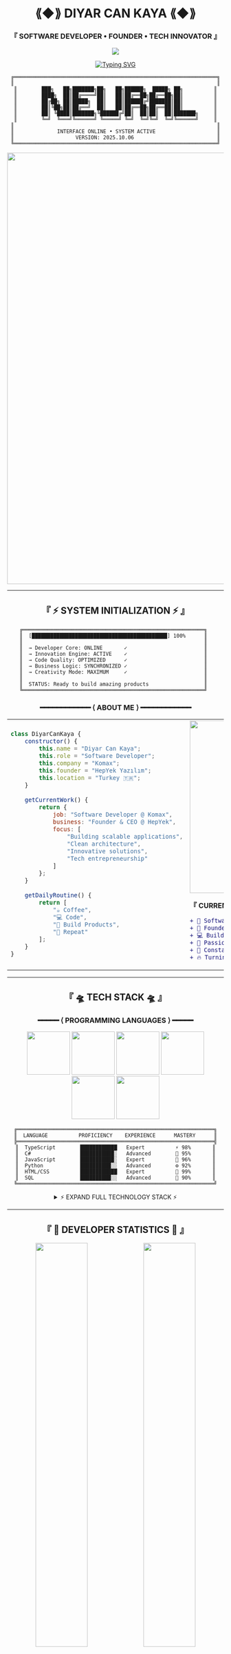 <div align="center">

# ⟪◆⟫ DIYAR CAN KAYA ⟪◆⟫

### 『 SOFTWARE DEVELOPER • FOUNDER • TECH INNOVATOR 』

<img src="https://capsule-render.vercel.app/api?type=waving&color=0:00ff87,50:60efff,100:b967ff&height=200&section=header&text=DEVELOPER%20INTERFACE%20v3.14&fontSize=40&fontColor=fff&animation=twinkling&fontAlignY=35"/>

[![Typing SVG](https://readme-typing-svg.herokuapp.com?font=Fira+Code&weight=600&size=28&duration=3000&pause=1000&color=00FF87&center=true&vCenter=true&multiline=false&repeat=true&width=1000&height=100&lines=⚡+SOFTWARE+DEVELOPER+%40+KOMAX;🚀+FOUNDER+%40+HEPYEK;💻+BUILDING+INNOVATIVE+SOLUTIONS;🌟+TRANSFORMING+IDEAS+INTO+REALITY)](https://git.io/typing-svg)

```
╔══════════════════════════════════════════════════════════════════╗
║                                                                  ║
║        ███╗   ██╗███████╗██╗   ██╗██████╗  █████╗ ██╗          ║
║        ████╗  ██║██╔════╝██║   ██║██╔══██╗██╔══██╗██║          ║
║        ██╔██╗ ██║█████╗  ██║   ██║██████╔╝███████║██║          ║
║        ██║╚██╗██║██╔══╝  ██║   ██║██╔══██╗██╔══██║██║          ║
║        ██║ ╚████║███████╗╚██████╔╝██║  ██║██║  ██║███████╗     ║
║        ╚═╝  ╚═══╝╚══════╝ ╚═════╝ ╚═╝  ╚═╝╚═╝  ╚═╝╚══════╝     ║
║                                                                  ║
║              INTERFACE ONLINE • SYSTEM ACTIVE                    ║
║                    VERSION: 2025.10.06                           ║
╚══════════════════════════════════════════════════════════════════╝
```

<img src="https://user-images.githubusercontent.com/74038190/212284100-561aa473-3905-4a80-b561-0d28506553ee.gif" width="1000">

</div>

---

<div align="center">

## 『 ⚡ SYSTEM INITIALIZATION ⚡ 』

</div>

```ascii
    ╔═══════════════════════════════════════════════════════════╗
    ║  [████████████████████████████████████████████] 100%      ║
    ║                                                           ║
    ║  → Developer Core: ONLINE       ✓                         ║
    ║  → Innovation Engine: ACTIVE    ✓                         ║
    ║  → Code Quality: OPTIMIZED      ✓                         ║
    ║  → Business Logic: SYNCHRONIZED ✓                         ║
    ║  → Creativity Mode: MAXIMUM     ✓                         ║
    ║                                                           ║
    ║  STATUS: Ready to build amazing products                  ║
    ╚═══════════════════════════════════════════════════════════╝
```

<div align="center">

### ━━━━━━━━━━━━ ⟨ ABOUT ME ⟩ ━━━━━━━━━━━━

</div>

<table align="center">
<tr>
<td width="50%">

```javascript
class DiyarCanKaya {
    constructor() {
        this.name = "Diyar Can Kaya";
        this.role = "Software Developer";
        this.company = "Komax";
        this.founder = "HepYek Yazılım";
        this.location = "Turkey 🇹🇷";
    }
    
    getCurrentWork() {
        return {
            job: "Software Developer @ Komax",
            business: "Founder & CEO @ HepYek",
            focus: [
                "Building scalable applications",
                "Clean architecture",
                "Innovative solutions",
                "Tech entrepreneurship"
            ]
        };
    }
    
    getDailyRoutine() {
        return [
            "☕ Coffee",
            "💻 Code", 
            "🚀 Build Products",
            "🔄 Repeat"
        ];
    }
}
```

</td>
<td width="50%">

<img src="https://user-images.githubusercontent.com/74038190/229223263-cf2e4b07-2615-4f87-9c38-e37600f8381a.gif" width="400">

**『 CURRENT STATUS 』**

```diff
+ 💼 Software Developer @ Komax
+ 🚀 Founder @ HepYek Yazılım
+ 💻 Building innovative tech solutions
+ 🎯 Passionate about clean code
+ 🌱 Constantly learning & evolving
+ 🔥 Turning ideas into reality
```

</td>
</tr>
</table>

---

<div align="center">

## 『 🛸 TECH STACK 🛸 』

### ━━━━━ ⟨ PROGRAMMING LANGUAGES ⟩ ━━━━━

<img src="https://user-images.githubusercontent.com/74038190/212257472-08e52665-c503-4bd9-aa20-f5a4dae769b5.gif" width="100">
<img src="https://user-images.githubusercontent.com/74038190/212257468-1e9a91f1-b626-4baa-b15d-5c385dfa7ed2.gif" width="100">
<img src="https://user-images.githubusercontent.com/74038190/212257465-7ce8d493-cac5-494e-982a-5a9deb852c4b.gif" width="100">
<img src="https://user-images.githubusercontent.com/74038190/212257460-738ff738-247f-4445-a718-cdd0ca76e2db.gif" width="100">
<img src="https://user-images.githubusercontent.com/74038190/212257467-871d32b7-e401-42e8-a166-fcfd7baa4c6b.gif" width="100">
<img src="https://user-images.githubusercontent.com/74038190/212280805-9bcb336b-8c55-46a8-abf8-ff286ab55472.gif" width="100">

```
╔════════════════════════════════════════════════════════════════╗
║  LANGUAGE          PROFICIENCY    EXPERIENCE      MASTERY      ║
╠════════════════════════════════════════════════════════════════╣
║  TypeScript        ████████████   Expert          ⚡ 98%       ║
║  C#                ███████████░   Advanced        🧬 95%       ║
║  JavaScript        ███████████░   Expert          🔮 96%       ║
║  Python            ██████████░░   Advanced        ⚙️ 92%       ║
║  HTML/CSS          ████████████   Expert          💫 99%       ║
║  SQL               ██████████░░   Advanced        🌌 90%       ║
╚════════════════════════════════════════════════════════════════╝
```

<details>
<summary>⚡ EXPAND FULL TECHNOLOGY STACK ⚡</summary>

<br>

### 『 FRAMEWORKS & LIBRARIES 』

![React](https://img.shields.io/badge/React-000000?style=for-the-badge&logo=react&logoColor=61DAFB&labelColor=000000)
![Next.js](https://img.shields.io/badge/Next.js-000000?style=for-the-badge&logo=next.js&logoColor=white&labelColor=000000)
![.NET](https://img.shields.io/badge/.NET-000000?style=for-the-badge&logo=.net&logoColor=512BD4&labelColor=000000)
![Node.js](https://img.shields.io/badge/Node.js-000000?style=for-the-badge&logo=node.js&logoColor=339933&labelColor=000000)
![Express](https://img.shields.io/badge/Express-000000?style=for-the-badge&logo=express&logoColor=white&labelColor=000000)
![TailwindCSS](https://img.shields.io/badge/Tailwind-000000?style=for-the-badge&logo=tailwindcss&logoColor=06B6D4&labelColor=000000)

### 『 DATABASES & STORAGE 』

![PostgreSQL](https://img.shields.io/badge/PostgreSQL-000000?style=for-the-badge&logo=postgresql&logoColor=4169E1&labelColor=000000)
![MongoDB](https://img.shields.io/badge/MongoDB-000000?style=for-the-badge&logo=mongodb&logoColor=47A248&labelColor=000000)
![MySQL](https://img.shields.io/badge/MySQL-000000?style=for-the-badge&logo=mysql&logoColor=4479A1&labelColor=000000)
![Redis](https://img.shields.io/badge/Redis-000000?style=for-the-badge&logo=redis&logoColor=DC382D&labelColor=000000)
![Firebase](https://img.shields.io/badge/Firebase-000000?style=for-the-badge&logo=firebase&logoColor=FFCA28&labelColor=000000)

### 『 TOOLS & PLATFORMS 』

![Docker](https://img.shields.io/badge/Docker-000000?style=for-the-badge&logo=docker&logoColor=2496ED&labelColor=000000)
![Git](https://img.shields.io/badge/Git-000000?style=for-the-badge&logo=git&logoColor=F05032&labelColor=000000)
![GitHub](https://img.shields.io/badge/GitHub-000000?style=for-the-badge&logo=github&logoColor=white&labelColor=000000)
![Azure](https://img.shields.io/badge/Azure-000000?style=for-the-badge&logo=microsoftazure&logoColor=0078D4&labelColor=000000)
![VS Code](https://img.shields.io/badge/VS_Code-000000?style=for-the-badge&logo=visualstudiocode&logoColor=007ACC&labelColor=000000)
![Postman](https://img.shields.io/badge/Postman-000000?style=for-the-badge&logo=postman&logoColor=FF6C37&labelColor=000000)

</details>

</div>

---

<div align="center">

## 『 📡 DEVELOPER STATISTICS 📡 』

<img src="https://github-readme-streak-stats.herokuapp.com/?user=diyarkaya489&theme=tokyonight&hide_border=true&background=0D1117&stroke=00FFFF&ring=B967FF&fire=00FF87&currStreakLabel=00FFFF" width="49%"/>
<img src="https://github-readme-stats.vercel.app/api?username=diyarkaya489&show_icons=true&theme=tokyonight&hide_border=true&bg_color=0D1117&title_color=00FFFF&icon_color=B967FF&text_color=00FF87" width="49%"/>

<img src="https://github-readme-stats.vercel.app/api/top-langs/?username=diyarkaya489&layout=compact&theme=tokyonight&hide_border=true&bg_color=0D1117&title_color=00FFFF&text_color=00FF87" width="49%"/>
<img src="https://github-readme-activity-graph.vercel.app/graph?username=diyarkaya489&theme=tokyo-night&hide_border=true&bg_color=0D1117&color=00FFFF&line=B967FF&point=00FF87" width="49%"/>

```javascript
// REAL-TIME METRICS
const developerStats = {
    position: "Software Developer @ Komax",
    company: "Founder @ HepYek Yazılım",
    experience: "Growing Daily",
    codeQuality: "Clean & Maintainable",
    innovationRate: "High",
    passion: "Maximum"
};
```

</div>

---

<div align="center">

## 『 🌌 FEATURED PROJECTS 🌌 』

</div>

<table>
<tr>
<td width="50%">

### 🚀 HEPYEK YAZILIM
```yaml
Status: ⚡ ACTIVE
Type: Software Company
Role: Founder & CEO
Impact: Delivering innovative solutions
```
**Custom software development, web applications, and digital transformation solutions**

🔗 [hepyekyazilim.com](https://www.hepyekyazilim.com)

</td>
<td width="50%">

### 💼 KOMAX PROJECTS
```yaml
Status: 🔥 IN DEVELOPMENT
Type: Enterprise Software
Role: Software Developer
Tech: C# • .NET • TypeScript
```
**Building scalable enterprise solutions with cutting-edge technologies**

</td>
</tr>
</table>

---

<div align="center">

## 『 ⚡ SYSTEM RUNTIME OUTPUT ⚡ 』

</div>

```console
┌─[developer@workspace]─[~/projects]
└──╼ $ ./start_development.sh

[2025-10-06 16:49:20] 💻 Initializing Development Environment...
[2025-10-06 16:49:21] ⚡ Loading Projects... ████████████ 100%
[2025-10-06 16:49:22] 🔧 Setting up Komax Workspace...
[2025-10-06 16:49:23] 🚀 Launching HepYek Platform...
[2025-10-06 16:49:24] ✅ All Systems Ready!

╔═══════════════════════════════════════════════════════════════╗
║                    SYSTEM STATUS: OPTIMAL                     ║
║                                                               ║
║  Developer Mode:     ⚡ ACTIVE   │  Innovation:      🚀 MAX   ║
║  Code Quality:       🧬 HIGH     │  Productivity:    🔮 100%  ║
║  Komax Projects:     💼 RUNNING  │  HepYek:          ✓ LIVE   ║
║  Coffee Level:       ☕ OPTIMAL   │  Motivation:      💯 FULL  ║
║                                                               ║
║  > Ready to build amazing products                            ║
║  > Transforming ideas into reality                            ║
╚═══════════════════════════════════════════════════════════════╝

┌─[developer@workspace]─[~/projects]
└──╼ $ echo "Building the future, one line at a time"

Building the future, one line at a time ✨

┌─[developer@workspace]─[~/projects]
└──╼ $ █
```

---

<div align="center">

## 『 🔗 CONNECT WITH ME 🔗 』

### ━━━━━ ⟨ LET'S BUILD SOMETHING AMAZING ⟩ ━━━━━

<a href="https://www.linkedin.com/in/diyar-can-kaya-415766219/">
  <img src="https://img.shields.io/badge/LinkedIn-000000?style=for-the-badge&logo=linkedin&logoColor=0A66C2&labelColor=000000"/>
</a>
<a href="https://www.diyarcankaya.com">
  <img src="https://img.shields.io/badge/Portfolio-000000?style=for-the-badge&logo=googlechrome&logoColor=00FFFF&labelColor=000000"/>
</a>
<a href="https://www.hepyekyazilim.com">
  <img src="https://img.shields.io/badge/HepYek-000000?style=for-the-badge&logo=rocket&logoColor=00FF87&labelColor=000000"/>
</a>
<a href="mailto:info@diyarcankaya.com">
  <img src="https://img.shields.io/badge/Email-000000?style=for-the-badge&logo=gmail&logoColor=EA4335&labelColor=000000"/>
</a>
<a href="https://github.com/diyarkaya489">
  <img src="https://img.shields.io/badge/GitHub-000000?style=for-the-badge&logo=github&logoColor=white&labelColor=000000"/>
</a>

<img src="https://user-images.githubusercontent.com/74038190/212284100-561aa473-3905-4a80-b561-0d28506553ee.gif" width="1000">

</div>

---

<div align="center">

### 『 💫 DEVELOPER PHILOSOPHY 💫 』

```
╔══════════════════════════════════════════════════════════════════╗
║                                                                  ║
║  "Great software is built with passion, dedication, and          ║
║   attention to detail. Every line of code is an opportunity      ║
║   to create something amazing. As a developer at Komax and       ║
║   founder of HepYek, I strive to turn innovative ideas into      ║
║   reality, one project at a time."                               ║
║                                                                  ║
║                                        — Diyar Can Kaya          ║
║                                                                  ║
╚══════════════════════════════════════════════════════════════════╝
```

<img src="https://capsule-render.vercel.app/api?type=waving&color=0:b967ff,50:60efff,100:00ff87&height=150&section=footer&text=THANKS%20FOR%20VISITING%20•%20LET'S%20CONNECT&fontSize=20&fontColor=fff&animation=twinkling&fontAlignY=70"/>

### ━━━━━━━━━━━ ⚡ STAY INNOVATIVE ⚡ ━━━━━━━━━━━

<img src="https://user-images.githubusercontent.com/74038190/212284158-e840e285-664b-44d7-b79b-e264b5e54825.gif" width="400">

![Profile Views](https://komarev.com/ghpvc/?username=diyarkaya489&color=00ffff&style=for-the-badge&label=PROFILE+VIEWS)

```ascii
    ⟨◆⟩ SYSTEM ONLINE • READY TO BUILD AMAZING PRODUCTS ⟨◆⟩
```

</div>
